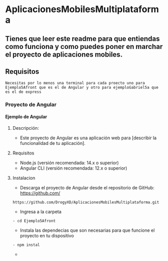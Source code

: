 # AplicacionesMobilesMultiplataforma

## Tienes que leer este readme para que entiendas como funciona y como puedes poner en marchar el proyecto de aplicaciones mobiles.

## Requisitos
    Necesitas por lo menos una terminal para cada proecto uno para Ejemplo5Afront que es el de Angular y otro para ejemploGabriel5a que es el de express

### Proyecto de Angular

#### Ejemplo de Angular

1. Descripción:
    - Este proyecto de Angular es una aplicación web para [describir la funcionalidad de tu aplicación].

2. Requisitos
    - Node.js (versión recomendada: 14.x o superior)
    - Angular CLI (versión recomendada: 12.x o superior)

3. Instalacion
    - Descarga el proyecto de Angular desde el repositorio de GitHub: https://github.com/
    ````
    https://github.com/DrogyXD/AplicacionesMobilesMultiplataforma.git
    ````
    - Ingresa a la carpeta
    ````
    - cd Ejemplo5Afront
    ````
    - Instala las dependecias que son necesarias para que funcione el proyecto en tu dispositivo
    ````
    - npm instal   
    ````
    -
